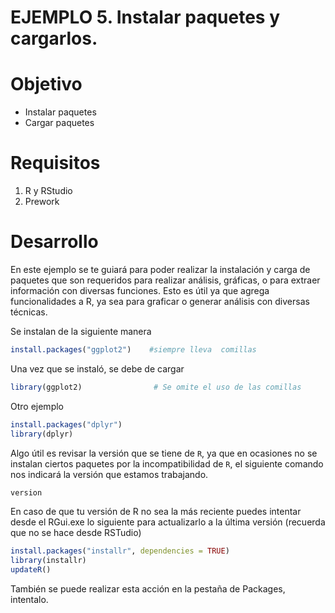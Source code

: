# EJEMPLO 5. Instalar paquetes y cargarlos. 

# Objetivo
- Instalar paquetes
- Cargar paquetes

# Requisitos
1. R y RStudio
2. Prework 

# Desarrollo
En este ejemplo se te guiará para poder realizar la instalación y carga de paquetes que son requeridos para realizar análisis, gráficas, o para extraer información con diversas funciones. Esto es útil ya que agrega funcionalidades a R, ya sea para graficar o generar análisis con diversas técnicas.

Se instalan de la siguiente manera

```R
install.packages("ggplot2")    #siempre lleva  comillas
```
Una vez que se instaló, se debe de cargar 
```R
library(ggplot2)                # Se omite el uso de las comillas
```
Otro ejemplo
```R
install.packages("dplyr")
library(dplyr)
```

Algo útil es revisar la versión que se tiene de `R`, ya que en ocasiones no se instalan ciertos paquetes por la incompatibilidad de `R`, el siguiente comando nos indicará la versión que estamos trabajando.

```R
version
```

En caso de que tu versión de R no sea la más reciente puedes intentar desde el RGui.exe lo siguiente para actualizarlo a la última versión (recuerda que no se hace desde RSTudio)

```R
install.packages("installr", dependencies = TRUE)
library(installr)
updateR()
```

También se puede realizar esta acción en la pestaña de Packages, intentalo.
